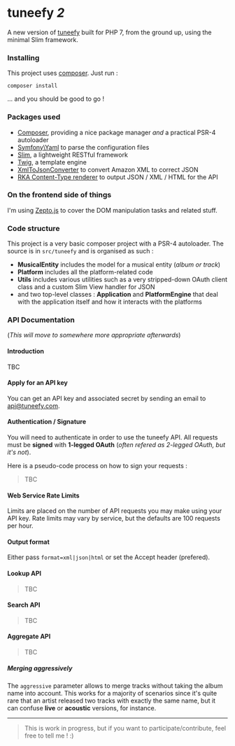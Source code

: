 # tuneefy _2_

A new version of [tuneefy](http://tuneefy.com) built for PHP 7, from the ground up, using the minimal Slim framework.

### Installing

This project uses [composer](https://getcomposer.org/). Just run :

    composer install

 ... and you should be good to go !

### Packages used

  - [Composer](https://getcomposer.org/), providing a nice package manager *and* a practical PSR-4 autoloader
  - [Symfony\Yaml](http://symfony.com/doc/current/components/yaml/introduction.html) to parse the configuration files
  - [Slim](http://www.slimframework.com/), a lightweight RESTful framework
  - [Twig](http://twig.sensiolabs.org/), a template engine
  - [XmlToJsonConverter](https://github.com/markwilson/xml-to-json) to convert Amazon XML to correct JSON
  - [RKA Content-Type renderer](https://github.com/akrabat/rka-content-type-renderer) to output JSON / XML / HTML for the API

### On the frontend side of things

I'm using [Zepto.js](http://zeptojs.com) to cover the DOM manipulation tasks and related stuff.

### Code structure

This project is a very basic composer project with a PSR-4 autoloader.
The source is in `src/tuneefy` and is organised as such :

  * **MusicalEntity** includes the model for a musical entity (_album or track_)
  * **Platform** includes all the platform-related code
  * **Utils** includes various utilities such as a very stripped-down OAuth client class and a custom Slim View handler for JSON
  * and two top-level classes : **Application** and **PlatformEngine** that deal with the application itself and how it interacts with the platforms

### API Documentation
(_This will move to somewhere more appropriate afterwards_)

#### Introduction

TBC

#### Apply for an API key

You can get an API key and associated secret by sending an email to api@tuneefy.com.

#### Authentication / Signature

You will need to authenticate in order to use the tuneefy API. All requests must be **signed** with **1-legged OAuth** (_often refered as 2-legged OAuth, but it's not_).

Here is a pseudo-code process on how to sign your requests :

> TBC

#### Web Service Rate Limits

Limits are placed on the number of API requests you may make using your API key. Rate limits may vary by service, but the defaults are 100 requests per hour.

#### Output format

Either pass `format=xml|json|html` or set the Accept header (prefered).

#### Lookup API

> TBC

#### Search API

> TBC

#### Aggregate API

> TBC

##### Merging aggressively

The `aggressive` parameter allows to merge tracks without taking the album name into account. This works for a majority of scenarios since it's quite rare that an artist released two tracks with exactly the same name, but it can confuse **live** or **acoustic** versions, for instance.


- - -

> This is work in progress, but if you want to participate/contribute, feel free to tell me ! :)
